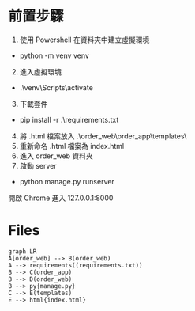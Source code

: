 # 前置步驟

1. 使用 Powershell 在資料夾中建立虛擬環境
- python -m venv venv
2. 進入虛擬環境
- .\venv\Scripts\activate
3. 下載套件
- pip install -r .\requirements.txt
4. 將 .html 檔案放入 .\order_web\order_app\templates\
5. 重新命名 .html 檔案為 index.html
6. 進入 order_web 資料夾
7. 啟動 server
- python manage.py runserver

開啟 Chrome 進入 127.0.0.1:8000


# Files

```mermaid
graph LR
A[order_web] --> B(order_web)
A --> requirements((requirements.txt))
B --> C(order_app)
B --> D(order_web)
B --> py{manage.py}
C --> E(templates)
E --> html{index.html}
